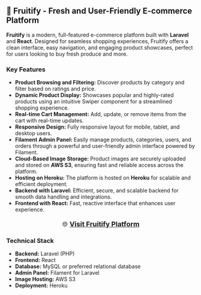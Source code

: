 <h2>🍉 Fruitify - Fresh and User-Friendly E-commerce Platform</h2>

<p><strong>Fruitify</strong> is a modern, full-featured e-commerce platform built with <strong>Laravel</strong> and <strong>React</strong>. Designed for seamless shopping experiences, Fruitify offers a clean interface, easy navigation, and engaging product showcases, perfect for users looking to buy fresh produce and more.</p>

<h3>Key Features</h3>
<ul>
  <li><strong>Product Browsing and Filtering:</strong> Discover products by category and filter based on ratings and price.</li>
  <li><strong>Dynamic Product Display:</strong> Showcases popular and highly-rated products using an intuitive Swiper component for a streamlined shopping experience.</li>
  <li><strong>Real-time Cart Management:</strong> Add, update, or remove items from the cart with real-time updates.</li>
  <li><strong>Responsive Design:</strong> Fully responsive layout for mobile, tablet, and desktop users.</li>
  <li><strong>Filament Admin Panel:</strong> Easily manage products, categories, users, and orders through a powerful and user-friendly admin interface powered by Filament.</li>
  <li><strong>Cloud-Based Image Storage:</strong> Product images are securely uploaded and stored on <strong>AWS S3</strong>, ensuring fast and reliable access across the platform.</li>
  <li><strong>Hosting on Heroku:</strong> The platform is hosted on <strong>Heroku</strong> for scalable and efficient deployment.</li>
  <li><strong>Backend with Laravel:</strong> Efficient, secure, and scalable backend for smooth data handling and integrations.</li>
  <li><strong>Frontend with React:</strong> Fast, reactive interface that enhances user experience.</li>
</ul>

<p style="text-align: center; font-size: 18px; margin-top: 20px;">
  🌐 <a href="https://fruitify7-f4553cbbf4f5.herokuapp.com/" target="_blank"><strong>Visit Fruitify Platform</strong></a>
</p>

<h3>Technical Stack</h3>
<ul>
  <li><strong>Backend:</strong> Laravel (PHP)</li>
  <li><strong>Frontend:</strong> React</li>
  <li><strong>Database:</strong> MySQL or preferred relational database</li>
  <li><strong>Admin Panel:</strong> Filament for Laravel</li>
  <li><strong>Image Hosting:</strong> AWS S3</li>
  <li><strong>Deployment:</strong> Heroku</li>
</ul>
